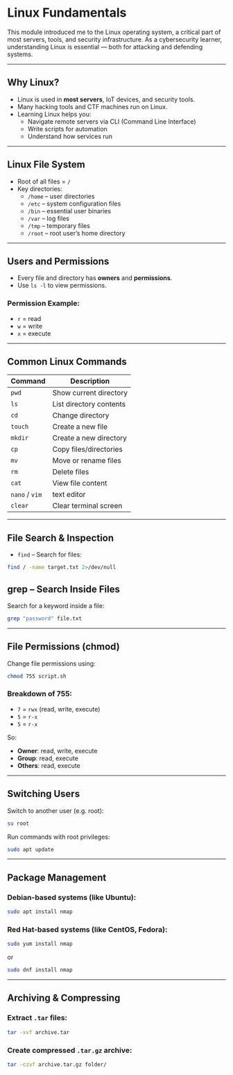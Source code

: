 #  Linux Fundamentals

This module introduced me to the Linux operating system, a critical part of most servers, tools, and security infrastructure. As a cybersecurity learner, understanding Linux is essential — both for attacking and defending systems.

---

##  Why Linux?

- Linux is used in **most servers**, IoT devices, and security tools.
- Many hacking tools and CTF machines run on Linux.
- Learning Linux helps you:
  - Navigate remote servers via CLI (Command Line Interface)
  - Write scripts for automation
  - Understand how services run

---

##  Linux File System

- Root of all files = `/`
- Key directories:
  - `/home` – user directories  
  - `/etc` – system configuration files  
  - `/bin` – essential user binaries  
  - `/var` – log files  
  - `/tmp` – temporary files  
  - `/root` – root user’s home directory  

---

##  Users and Permissions

- Every file and directory has **owners** and **permissions**.
- Use `ls -l` to view permissions.

###  Permission Example:


- `r` = read  
- `w` = write  
- `x` = execute  

---

##  Common Linux Commands

| Command       | Description                    |
|---------------|--------------------------------|
| `pwd`         | Show current directory         |
| `ls`          | List directory contents        |
| `cd`          | Change directory               |
| `touch`       | Create a new file              |
| `mkdir`       | Create a new directory         |
| `cp`          | Copy files/directories         |
| `mv`          | Move or rename files           |
| `rm`          | Delete files                   |
| `cat`         | View file content              |
| `nano` / `vim`| text editor                    |
| `clear`       | Clear terminal screen          |

---

##  File Search & Inspection

- `find` – Search for files:
```bash
find / -name target.txt 2>/dev/null
```

##  grep – Search Inside Files

Search for a keyword inside a file:

```bash
grep "password" file.txt
```

---

##  File Permissions (chmod)

Change file permissions using:

```bash
chmod 755 script.sh
```

###  Breakdown of 755:

- `7` = `rwx` (read, write, execute)  
- `5` = `r-x`  
- `5` = `r-x`  

So:

- **Owner**: read, write, execute  
- **Group**: read, execute  
- **Others**: read, execute  

---

##  Switching Users

Switch to another user (e.g. root):

```bash
su root
```

Run commands with root privileges:

```bash
sudo apt update
```

---

##  Package Management

###  Debian-based systems (like Ubuntu):

```bash
sudo apt install nmap
```

###  Red Hat-based systems (like CentOS, Fedora):

```bash
sudo yum install nmap
```

or

```bash
sudo dnf install nmap
```

---

##  Archiving & Compressing

###  Extract `.tar` files:

```bash
tar -xvf archive.tar
```

###  Create compressed `.tar.gz` archive:

```bash
tar -czvf archive.tar.gz folder/
```
